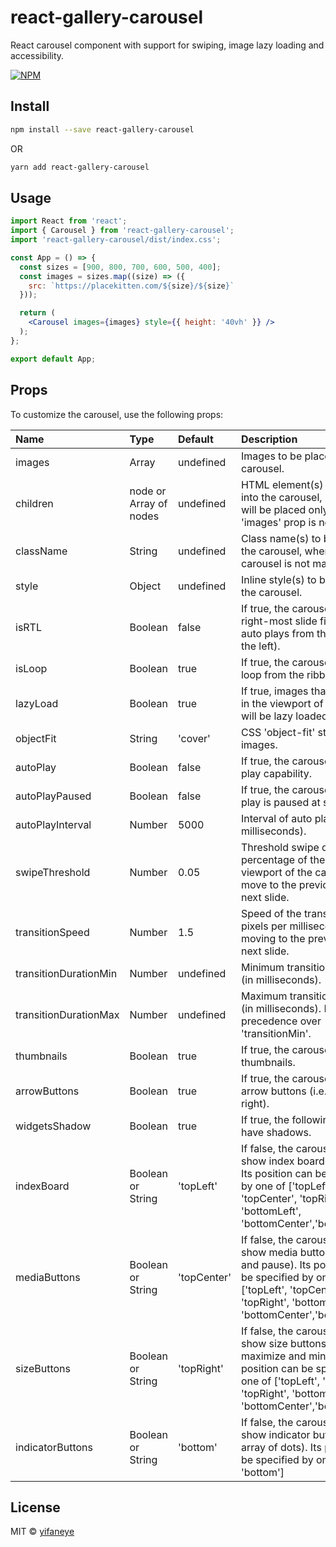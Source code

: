 # react-gallery-carousel

React carousel component with support for swiping, image lazy loading and accessibility.

[![NPM](https://img.shields.io/npm/v/react-gallery-carousel.svg)](https://www.npmjs.com/package/react-gallery-carousel)

## Install

```bash
npm install --save react-gallery-carousel
```
OR
```bash
yarn add react-gallery-carousel
```

## Usage

```jsx
import React from 'react';
import { Carousel } from 'react-gallery-carousel';
import 'react-gallery-carousel/dist/index.css';

const App = () => {
  const sizes = [900, 800, 700, 600, 500, 400];
  const images = sizes.map((size) => ({
    src: `https://placekitten.com/${size}/${size}`
  }));

  return (
    <Carousel images={images} style={{ height: '40vh' }} />
  );
};

export default App;

```

## Props

To customize the carousel, use the following props:

|Name                 |Type                  |Default    |Description|
|:--------------------|:---------------------|:----------|:----------|
|images               |Array                 |undefined  |Images to be placed in the carousel.|
|children             |node or Array of nodes|undefined  |HTML element(s) to be placed into the carousel, but it (they) will be placed only if the 'images' prop is not present.|
|className            |String                |undefined  |Class name(s) to be placed on the carousel, when the carousel is not maximized.|
|style                |Object                |undefined  |Inline style(s) to be placed on the carousel.|
|isRTL                |Boolean               |false      |If true, the carousel shows the right-most slide first (and auto plays from the right to the left).|
|isLoop               |Boolean               |true       |If true, the carousel form a loop from the ribbon of slides.|
|lazyLoad             |Boolean               |true       |If true, images that are not yet in the viewport of the carousel will be lazy loaded.|
|objectFit            |String                |'cover'    |CSS 'object-fit' style of the images.|
|autoPlay             |Boolean               |false      |If true, the carousel has auto play capability.|
|autoPlayPaused       |Boolean               |false      |If true, the carousel's auto play is paused at start.|
|autoPlayInterval     |Number                |5000       |Interval of auto play (in milliseconds).|
|swipeThreshold       |Number                |0.05       |Threshold swipe distance (in percentage of the width of the viewport of the carousel) to move to the previous or the next slide.|
|transitionSpeed      |Number                |1.5        |Speed of the transition (in pixels per milliseconds) in moving to the previous or the next slide.|
|transitionDurationMin|Number                |undefined  |Minimum transition duration (in milliseconds).|
|transitionDurationMax|Number                |undefined  |Maximum transition duration (in milliseconds). It has precedence over 'transitionMin'.|
|thumbnails           |Boolean               |true       |If true, the carousel shows thumbnails.|
|arrowButtons         |Boolean               |true       |If true, the carousel shows arrow buttons (i.e. left and right).|
|widgetsShadow        |Boolean               |true       |If true, the following widgets have shadows.|
|indexBoard           |Boolean or String     |'topLeft'  |If false, the carousel does not show index board (e.g. 8/10). Its position can be specified by one of ['topLeft', 'topCenter', 'topRight', 'bottomLeft', 'bottomCenter','bottomRight'].|
|mediaButtons         |Boolean or String     |'topCenter'|If false, the carousel does not show media buttons (i.e. play and pause). Its position can be specified by one of ['topLeft', 'topCenter', 'topRight', 'bottomLeft', 'bottomCenter','bottomRight'].|
|sizeButtons          |Boolean or String     |'topRight' |If false, the carousel does not show size buttons (i.e. maximize and minimize). Its position can be specified by one of ['topLeft', 'topCenter', 'topRight', 'bottomLeft', 'bottomCenter','bottomRight'].|
|indicatorButtons     |Boolean or String     |'bottom'   |If false, the carousel does not show indicator buttons (i.e. array of dots). Its position can be specified by one of ['top', 'bottom']|

## License

MIT © [yifaneye](https://github.com/yifaneye/react-gallery-carousel)
